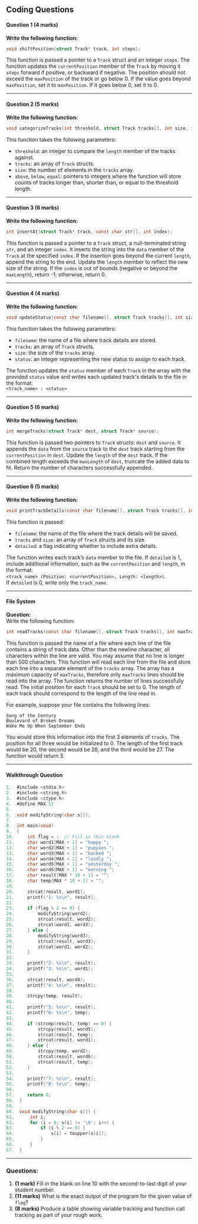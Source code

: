 ## Coding Questions

#### **Question 1 (4 marks)**  
**Write the following function:**  
```c
void shiftPosition(struct Track* track, int steps);
```  
This function is passed a pointer to a `Track` struct and an integer `steps`. The function updates the `currentPosition` member of the `Track` by moving it `steps` forward if positive, or backward if negative. The position should not exceed the `maxPosition` of the track or go below 0. If the value goes beyond `maxPosition`, set it to `maxPosition`. If it goes below 0, set it to 0.  

---

#### **Question 2 (5 marks)**  
**Write the following function:**  
```c
void categorizeTracks(int threshold, struct Track tracks[], int size, int* above, int* below, int* equal);
```  
This function takes the following parameters:  
- `threshold`: an integer to compare the `length` member of the tracks against.  
- `tracks`: an array of `Track` structs.  
- `size`: the number of elements in the `tracks` array.  
- `above`, `below`, `equal`: pointers to integers where the function will store counts of tracks longer than, shorter than, or equal to the threshold length.  

---

#### **Question 3 (6 marks)**  
**Write the following function:**  
```c
int insertAt(struct Track* track, const char str[], int index);
```  
This function is passed a pointer to a `Track` struct, a null-terminated string `str`, and an integer `index`. It inserts the string into the `data` member of the `Track` at the specified `index`. If the insertion goes beyond the current `length`, append the string to the end. Update the `length` member to reflect the new size of the string. If the `index` is out of bounds (negative or beyond the `maxLength`), return -1; otherwise, return 0.  

---

#### **Question 4 (4 marks)**  
**Write the following function:**  
```c
void updateStatus(const char filename[], struct Track tracks[], int size, int status);
```  
This function takes the following parameters:  
- `filename`: the name of a file where track details are stored.  
- `tracks`: an array of `Track` structs.  
- `size`: the size of the `tracks` array.  
- `status`: an integer representing the new status to assign to each track.  

The function updates the `status` member of each `Track` in the array with the provided `status` value and writes each updated track's details to the file in the format:  
`<track_name> : <status>`  

---

#### **Question 5 (6 marks)**  
**Write the following function:**  
```c
int mergeTracks(struct Track* dest, struct Track* source);
```  
This function is passed two pointers to `Track` structs: `dest` and `source`. It appends the `data` from the `source` track to the `dest` track starting from the `currentPosition` in `dest`. Update the `length` of the `dest` track. If the combined length exceeds the `maxLength` of `dest`, truncate the added data to fit. Return the number of characters successfully appended.  

---

#### **Question 6 (5 marks)**  
**Write the following function:**  
```c
void printTrackDetails(const char filename[], struct Track tracks[], int size, int detailed);
```  
This function is passed:  
- `filename`: the name of the file where the track details will be saved.  
- `tracks` and `size`: an array of `Track` structs and its size.  
- `detailed`: a flag indicating whether to include extra details.  

The function writes each track’s `data` member to the file. If `detailed` is 1, include additional information, such as the `currentPosition` and `length`, in the format:  
`<track_name> (Position: <currentPosition>, Length: <length>)`.  
If `detailed` is 0, write only the `track_name`.  

--- 

#### File System

**Question:**  
Write the following function:

```c
int readTracks(const char filename[], struct Track tracks[], int maxTracks);
```

This function is passed the name of a file where each line of the file contains a string of track data. Other than the newline character, all characters within the line are valid. You may assume that no line is longer than 500 characters. This function will read each line from the file and store each line into a separate element of the `tracks` array. The array has a maximum capacity of `maxTracks`, therefore only `maxTracks` lines should be read into the array. The function returns the number of lines successfully read. The initial position for each `Track` should be set to 0. The length of each track should correspond to the length of the line read in.

For example, suppose your file contains the following lines:

```
Song of the Century
Boulevard of Broken Dreams
Wake Me Up When September Ends
```

You would store this information into the first 3 elements of `tracks`. The position for all three would be initialized to 0. The length of the first track would be 20, the second would be 26, and the third would be 27. The function would return 3.

---

#### Walkthrough Question

```c
1.  #include <stdio.h>
2.  #include <string.h>
3.  #include <ctype.h>
4.  #define MAX 12
5.  
6.  void modifyString(char s[]);
7.  
8.  int main(void) 
9.  {
10.     int flag = ;  // Fill in this blank
11.     char word1[MAX + 1] = "happy ";
12.     char word2[MAX + 1] = "puppies ";
13.     char word3[MAX + 1] = "barked ";
14.     char word4[MAX + 1] = "loudly ";
15.     char word5[MAX + 1] = "yesterday ";
16.     char word6[MAX + 1] = "morning ";
17.     char result[MAX * 10 + 1] = "";
18.     char temp[MAX * 10 + 1] = "";
19.  
20.     strcat(result, word1);
21.     printf("1: %s\n", result);
22.  
23.     if (flag % 2 == 0) {
24.         modifyString(word2);
25.         strcat(result, word2);
26.         strcat(word1, word3);
27.     } else {
28.         modifyString(word3);
29.         strcat(result, word3);
30.         strcat(word1, word2);
31.     }
32.  
33.     printf("2: %s\n", result);
34.     printf("3: %s\n", word1);
35.  
36.     strcat(result, word4);
37.     printf("4: %s\n", result);
38.  
39.     strcpy(temp, result);
40.  
41.     printf("5: %s\n", result);
42.     printf("6: %s\n", temp);
43.  
44.     if (strcmp(result, temp) == 0) {
45.         strcpy(result, word5);
46.         strcat(result, temp);
47.         strcat(result, word1);
48.     } else {
49.         strcpy(temp, word2);
50.         strcat(result, word6);
51.         strcat(result, temp);
52.     }
53.  
54.     printf("7: %s\n", result);
55.     printf("8: %s\n", temp);
56.  
57.     return 0;
58.  }
59.  
60.  void modifyString(char s[]) {
61.      int i;
62.      for (i = 0; s[i] != '\0'; i++) {
63.          if (i % 2 == 0) {
64.              s[i] = toupper(s[i]);
65.          }
66.      }
67.  }
```

---

### Questions:

1. **(1 mark)** Fill in the blank on line 10 with the second-to-last digit of your student number.  
2. **(11 marks)** What is the exact output of the program for the given value of `flag`?  
3. **(8 marks)** Produce a table showing variable tracking and function call tracking as part of your rough work.
